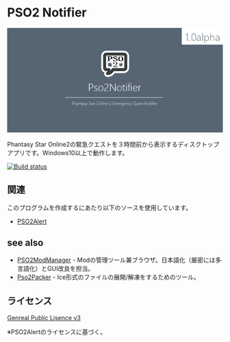 # PSO2 Notifier

![Splash](https://github.com/logue/Pso2Notifier/raw/master/Pso2Notifier/SplashScreen.png)

Phantasy Star Online2の緊急クエストを３時間前から表示するディスクトップアプリです。Windows10以上で動作します。

[![Build status](https://ci.appveyor.com/api/projects/status/4wmp6n7f9xar6wwt/branch/master?svg=true)](https://ci.appveyor.com/project/logue/pso2notifier/branch/master)

## 関連

このプログラムを作成するにあたり以下のソースを使用しています。

* [PSO2Alert](https://github.com/Arks-Layer/PSO2Alert)

## see also

* [PSO2ModManager](https://github.com/PolCPP/PSO2-Mod-Manager) - Modの管理ツール兼ブラウザ。日本語化（厳密には多言語化）とGUI改良を担当。
* [Pso2Packer](https://github.com/logue/Pso2Packer) - Ice形式のファイルの展開/解凍をするためのツール。

## ライセンス

[Genreal Public Lisence v3](LICENSE)

※PSO2Alertのライセンスに基づく。